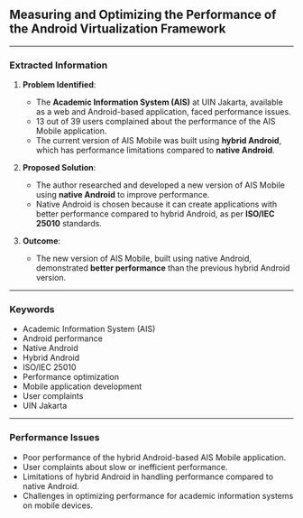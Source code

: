 ## Measuring and Optimizing the Performance of the Android Virtualization Framework

---

### Extracted Information

1. **Problem Identified**:
    - The **Academic Information System (AIS)** at UIN Jakarta, available as a web and Android-based application, faced performance issues.
    - 13 out of 39 users complained about the performance of the AIS Mobile application.
    - The current version of AIS Mobile was built using **hybrid Android**, which has performance limitations compared to **native Android**.

2. **Proposed Solution**:
    - The author researched and developed a new version of AIS Mobile using **native Android** to improve performance.
    - Native Android is chosen because it can create applications with better performance compared to hybrid Android, as per **ISO/IEC 25010** standards.

3. **Outcome**:
    - The new version of AIS Mobile, built using native Android, demonstrated **better performance** than the previous hybrid Android version.

---

### Keywords
- Academic Information System (AIS)
- Android performance
- Native Android
- Hybrid Android
- ISO/IEC 25010
- Performance optimization
- Mobile application development
- User complaints
- UIN Jakarta

---

### Performance Issues
- Poor performance of the hybrid Android-based AIS Mobile application.
- User complaints about slow or inefficient performance.
- Limitations of hybrid Android in handling performance compared to native Android.
- Challenges in optimizing performance for academic information systems on mobile devices.